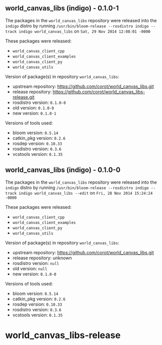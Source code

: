 ## world_canvas_libs (indigo) - 0.1.0-1

The packages in the `world_canvas_libs` repository were released into the `indigo` distro by running `/usr/bin/bloom-release --rosdistro indigo --track indigo world_canvas_libs` on `Sat, 29 Nov 2014 12:08:01 -0000`

These packages were released:
- `world_canvas_client_cpp`
- `world_canvas_client_examples`
- `world_canvas_client_py`
- `world_canvas_utils`

Version of package(s) in repository `world_canvas_libs`:
- upstream repository: https://github.com/corot/world_canvas_libs.git
- release repository: https://github.com/corot/world_canvas_libs-release.git
- rosdistro version: `0.1.0-0`
- old version: `0.1.0-0`
- new version: `0.1.0-1`

Versions of tools used:
- bloom version: `0.5.14`
- catkin_pkg version: `0.2.6`
- rosdep version: `0.10.33`
- rosdistro version: `0.3.6`
- vcstools version: `0.1.35`


## world_canvas_libs (indigo) - 0.1.0-0

The packages in the `world_canvas_libs` repository were released into the `indigo` distro by running `/usr/bin/bloom-release --rosdistro indigo --track indigo world_canvas_libs --edit` on `Fri, 28 Nov 2014 15:24:24 -0000`

These packages were released:
- `world_canvas_client_cpp`
- `world_canvas_client_examples`
- `world_canvas_client_py`
- `world_canvas_utils`

Version of package(s) in repository `world_canvas_libs`:
- upstream repository: https://github.com/corot/world_canvas_libs.git
- release repository: unknown
- rosdistro version: `null`
- old version: `null`
- new version: `0.1.0-0`

Versions of tools used:
- bloom version: `0.5.14`
- catkin_pkg version: `0.2.6`
- rosdep version: `0.10.33`
- rosdistro version: `0.3.6`
- vcstools version: `0.1.35`


world_canvas_libs-release
=========================
